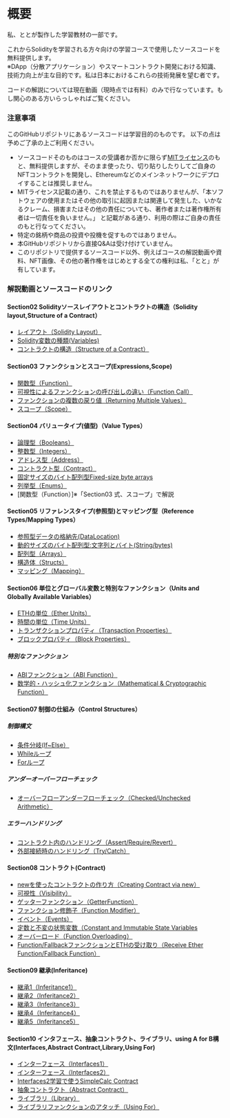 # 概要
私、ととが製作した学習教材の一部です。  

これからSolidityを学習される方々向けの学習コースで使用したソースコードを無料提供します。  
※DApp（分散アプリケーション）やスマートコントラクト開発における知識、技術力向上が主な目的です。私は日本におけるこれらの技術発展を望む者です。

コードの解説については現在動画（現時点では有料）のみで行なっています。もし関心のある方いらっしゃればご覧ください。
  
  

### 注意事項
このGitHubリポジトリにあるソースコードは学習目的のものです。  以下の点は予めご了承の上ご利用ください。
  - ソースコードそのものはコースの受講者か否かに限らず[MITライセンス](https://github.com/toto-1010/learning-solidity-basics/blob/main/LICENSE)のもと、無料提供しますが、そのまま使ったり、切り貼りしたりしてご自身のNFTコントラクトを開発し、Ethereumなどのメインネットワークにデプロイすることは推奨しません。  
  - MITライセンス記載の通り、これを禁止するものではありませんが、「本ソフトウェアの使用またはその他の取引に起因または関連して発生した、いかなるクレーム、損害またはその他の責任についても、著作者または著作権所有者は一切責任を負いません。」 と記載がある通り、利用の際はご自身の責任のもと行なってください。 
  - 特定の銘柄や商品の投資や投機を促すものではありません。  
  - 本GitHubリポジトリから直接Q&Aは受け付けていません。  
  - このリポジトリで提供するソースコード以外、例えばコースの解説動画や資料、NFT画像、その他の著作権をはじめとする全ての権利は私、「とと」が有しています。  
  
  

### 解説動画とソースコードのリンク

#### Section02 Solidityソースレイアウトとコントラクトの構造（Solidity layout,Structure of a Contract）
- [レイアウト（Solidity Layout）](https://github.com/toto-1010/learning-solidity-basics/tree/main/contracts/Section02/completeCode/Layout.sol)
- [Solidity変数の種類(Variables)](https://github.com/toto-1010/learning-solidity-basics/tree/main/contracts/Section02/completeCode/Variables.sol)
- [コントラクトの構造（Structure of a Contract）](https://github.com/toto-1010/learning-solidity-basics/tree/main/contracts/Section02/completeCode/StructureOfAContract.sol)

#### Section03 ファンクションとスコープ(Expressions,Scope)
- [関数型（Function）](https://github.com/toto-1010/learning-solidity-basics/tree/main/contracts/Section03/completeCode/Function.sol)
- [可視性によるファンクションの呼び出しの違い（Function Call）](https://github.com/toto-1010/learning-solidity-basics/tree/main/contracts/Section03/completeCode/FunctionCall.sol)
- [ファンクションの複数の戻り値（Returning Multiple Values）](https://github.com/toto-1010/learning-solidity-basics/tree/main/contracts/Section03/completeCode/ReturnMultipleValues.sol)
- [スコープ（Scope）](https://github.com/toto-1010/learning-solidity-basics/tree/main/contracts/Section03/completeCode/Scope.sol)

#### Section04 バリュータイプ(値型)（Value Types）
- [論理型（Booleans）](https://github.com/toto-1010/learning-solidity-basics/tree/main/contracts/Section04/completeCode/Booleans.sol)
- [整数型（Integers）](https://github.com/toto-1010/learning-solidity-basics/tree/main/contracts/Section04/completeCode/Integers.sol)
- [アドレス型（Address）](https://github.com/toto-1010/learning-solidity-basics/tree/main/contracts/Section04/completeCode/Address.sol)
- [コントラクト型（Contract）](https://github.com/toto-1010/learning-solidity-basics/tree/main/contracts/Section04/completeCode/Contract.sol)
- [固定サイズのバイト配列型Fixed-size byte arrays](https://github.com/toto-1010/learning-solidity-basics/tree/main/contracts/Section04/completeCode/FixedSizeByteArrays.sol)
- [列挙型（Enums）](https://github.com/toto-1010/learning-solidity-basics/tree/main/contracts/Section04/completeCode/Enums.sol)
- [関数型（Function）]※「Section03 式、スコープ」で解説

#### Section05 リファレンスタイプ(参照型)とマッピング型（Reference Types/Mapping Types）
- [参照型データの格納先(DataLocation)](https://github.com/toto-1010/learning-solidity-basics/blob/main/contracts/Section05/completeCode/DataLocation.sol)
- [動的サイズのバイト配列型:文字列とバイト(String/bytes)](https://github.com/toto-1010/learning-solidity-basics/blob/main/contracts/Section05/completeCode/StringBytes.sol)
- [配列型（Arrays）](https://github.com/toto-1010/learning-solidity-basics/blob/main/contracts/Section05/completeCode/Arrays.sol)
- [構造体（Structs）](https://github.com/toto-1010/learning-solidity-basics/blob/main/contracts/Section05/completeCode/Structs.sol)
- [マッピング（Mapping）](https://github.com/toto-1010/learning-solidity-basics/blob/main/contracts/Section05/completeCode/Mapping.sol)

#### Section06 単位とグローバル変数と特別なファンクション（Units and Globally Available Variables）
- [ETHの単位（Ether Units）](https://github.com/toto-1010/learning-solidity-basics/blob/main/contracts/Section06/completeCode/EtherUnits.sol)
- [時間の単位（Time Units）](https://github.com/toto-1010/learning-solidity-basics/blob/main/contracts/Section06/completeCode/TimeUnits.sol)
- [トランザクションプロパティ（Transaction Properties）](https://github.com/toto-1010/learning-solidity-basics/blob/main/contracts/Section06/completeCode/TransactionProperties.sol)
- [ブロックプロパティ（Block Properties）](https://github.com/toto-1010/learning-solidity-basics/blob/main/contracts/Section06/completeCode/BlockProperties.sol)
##### 特別なファンクション
- [ABIファンクション（ABI Function）](https://github.com/toto-1010/learning-solidity-basics/blob/main/contracts/Section06/completeCode/ABIEncodeDecodeFunction.sol)
- [数学的・ハッシュ化ファンクション（Mathematical & Cryptographic Function）](https://github.com/toto-1010/learning-solidity-basics/blob/main/contracts/Section06/completeCode/MathematicalCryptographicFunction.sol)

#### Section07 制御の仕組み（Control Structures）
##### 制御構文
- [条件分岐(If~Else）](https://github.com/toto-1010/learning-solidity-basics/blob/main/contracts/Section07/completeCode/IfElse.sol)
- [Whileループ](https://github.com/toto-1010/learning-solidity-basics/blob/main/contracts/Section07/completeCode/While.sol)
- [Forループ](https://github.com/toto-1010/learning-solidity-basics/blob/main/contracts/Section07/completeCode/For.sol)
##### アンダーオーバーフローチェック
- [オーバーフローアンダーフローチェック（Checked/Unchecked Arithmetic）](https://github.com/toto-1010/learning-solidity-basics/blob/main/contracts/Section07/completeCode/CheckedUncheckedArithmetic.sol)
##### エラーハンドリング
- [コントラクト内のハンドリング（Assert/Require/Revert）](https://github.com/toto-1010/learning-solidity-basics/blob/main/contracts/Section07/completeCode/AssertRequireRevert.sol)
- [外部接続時のハンドリング（Try/Catch）](https://github.com/toto-1010/learning-solidity-basics/blob/main/contracts/Section07/completeCode/TryCatch.sol)

#### Section08 コントラクト(Contract)
- [newを使ったコントラクトの作り方（Creating Contract via new）](https://github.com/toto-1010/learning-solidity-basics/blob/main/contracts/Section08/completeCode/CreatingContract.sol)
- [可視性（Visibility）](https://github.com/toto-1010/learning-solidity-basics/blob/main/contracts/Section08/completeCode/Visibility.sol)
- [ゲッターファンクション（GetterFunction）](https://github.com/toto-1010/learning-solidity-basics/blob/main/contracts/Section08/completeCode/GetterFunction.sol)
- [ファンクション修飾子（Function Modifier）](https://github.com/toto-1010/learning-solidity-basics/blob/main/contracts/Section08/completeCode/FunctionModifier.sol)
- [イベント（Events）](https://github.com/toto-1010/learning-solidity-basics/blob/main/contracts/Section08/completeCode/Event.sol)
- [定数と不変の状態変数（Constant and Immutable State Variables](https://github.com/toto-1010/learning-solidity-basics/blob/main/contracts/Section08/completeCode/ConstantImmutable.sol)
- [オーバーロード（Function Overloading）](https://github.com/toto-1010/learning-solidity-basics/blob/main/contracts/Section08/completeCode/FunctionOverload.sol)
- [Function/FallbackファンクションとETHの受け取り（Receive Ether Function/Fallback Function）](https://github.com/toto-1010/learning-solidity-basics/blob/main/contracts/Section08/completeCode/ReceiveFallbackFunction.sol)

#### Section09 継承(Inferitance)
- [継承1（Inferitance1）](https://github.com/toto-1010/learning-solidity-basics/blob/main/contracts/Section09/completeCode/Inheritance1.sol)
- [継承2（Inferitance2）](https://github.com/toto-1010/learning-solidity-basics/blob/main/contracts/Section09/completeCode/Inheritance2.sol)
- [継承3（Inferitance3）](https://github.com/toto-1010/learning-solidity-basics/blob/main/contracts/Section09/completeCode/Inheritance3.sol)
- [継承4（Inferitance4）](https://github.com/toto-1010/learning-solidity-basics/blob/main/contracts/Section09/completeCode/Inheritance4.sol)
- [継承5（Inferitance5）](https://github.com/toto-1010/learning-solidity-basics/blob/main/contracts/Section09/completeCode/Inheritance5.sol)

#### Section10 インタフェース、抽象コントラクト、ライブラリ、using A for B構文(Interfaces,Abstract Contract,Library,Using For)
- [インターフェース（Interfaces1）](https://github.com/toto-1010/learning-solidity-basics/blob/main/contracts/Section10/completeCode/Interface1.sol)
- [インターフェース（Interfaces2）](https://github.com/toto-1010/learning-solidity-basics/blob/main/contracts/Section10/completeCode/Interface2.sol)
- [Interfaces2学習で使うSimpleCalc Contract](https://github.com/toto-1010/learning-solidity-basics/blob/main/contracts/Section10/completeCode/SimpleCalc.sol)
- [抽象コントラクト（Abstract Contract）](https://github.com/toto-1010/learning-solidity-basics/blob/main/contracts/Section10/completeCode/AbstractContract.sol)
- [ライブラリ（Library）](https://github.com/toto-1010/learning-solidity-basics/blob/main/contracts/Section10/completeCode/Library.sol)
- [ライブラリファンクションのアタッチ（Using For）](https://github.com/toto-1010/learning-solidity-basics/blob/main/contracts/Section10/completeCode/UsingFor.sol)


